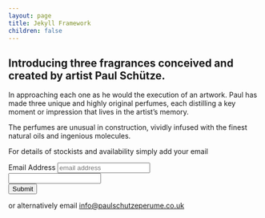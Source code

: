 ```yaml
---
layout: page
title: Jekyll Framework
children: false
---
```


## Introducing three fragrances conceived and created by artist Paul Schütze. 

In approaching each one as he would the execution of an artwork. Paul has made three unique and highly original perfumes, each distilling a key moment or impression that lives in the artist’s memory.

The perfumes are unusual in construction, vividly infused with the finest natural oils and ingenious molecules. 

For details of stockists and availability simply add your email 

<form class="" action="//paulschutzeperfume.us11.list-manage.com/subscribe/post?u=6a19e402bbf6ed68bb4fad7b7&amp;id=7c1e10b455" method="post" target="_blank" autocomplete="off">
	<div class="row">
		<div class="col-xs-15 col-sm-16 col-md-18">
			<label class="sr-only" for="EMAIL">Email Address</label>
			<input class="form-control" type="email" value="" name="EMAIL" placeholder="email address">
		</div>
		<input class="hide" type="text" name="b_6a19e402bbf6ed68bb4fad7b7_7c1e10b455" tabindex="-1" value="">
		<div class="col-xs-9 col-sm-8 col-md-6">
			<input type="submit" value="Submit" name="subscribe" class="btn btn-default">
		</div>
	</div>
</form>

or alternatively email info@paulschutzeperume.co.uk